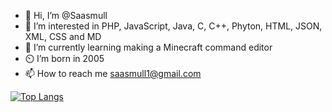 - 👋 Hi, I’m @Saasmull
- 👀 I’m interested in PHP, JavaScript, Java, C, C++, Phyton, HTML, JSON, XML, CSS and MD
- 🌱 I’m currently learning making a Minecraft command editor
- ⏲️ I’m born in 2005
- 📫 How to reach me saasmull1@gmail.com


[![Top Langs](https://github-readme-stats.vercel.app/api/top-langs/?username=saasmull)](https://github.com/anuraghazra/github-readme-stats)




<!---
Saasmull/Saasmull is a ✨ special ✨ repository because its `README.md` (this file) appears on your GitHub profile.
You can click the Preview link to take a look at your changes.
--->
